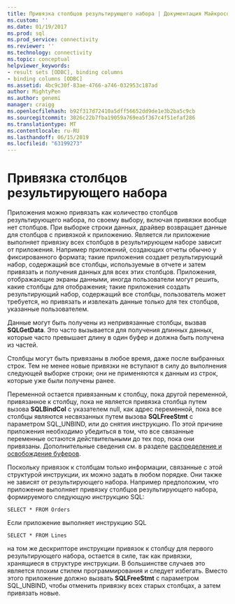 ```yaml
---
title: Привязка столбцов результирующего набора | Документация Майкрософт
ms.custom: ''
ms.date: 01/19/2017
ms.prod: sql
ms.prod_service: connectivity
ms.reviewer: ''
ms.technology: connectivity
ms.topic: conceptual
helpviewer_keywords:
- result sets [ODBC], binding columns
- binding columns [ODBC]
ms.assetid: 4bc9c30f-83ae-4766-a746-032953c187ad
author: MightyPen
ms.author: genemi
manager: craigg
ms.openlocfilehash: b92f317d72410a5dff56652dd9de1e3b2ba5c9cb
ms.sourcegitcommit: 3026c22b7fba19059a769ea5f367c4f51efaf286
ms.translationtype: MT
ms.contentlocale: ru-RU
ms.lasthandoff: 06/15/2019
ms.locfileid: "63199273"
---
```

# <a name="binding-result-set-columns"></a>Привязка столбцов результирующего набора
Приложения можно привязать как количество столбцов результирующего набора, по своему выбору, включая привязки вообще нет столбцов. При выборке строки данных, драйвер возвращает данные для столбцов с привязкой к приложению. Является ли приложение выполняет привязку всех столбцов в результирующем наборе зависит от приложения. Например приложений, создающих отчеты обычно у фиксированного формата; такие приложения создает результирующий набор, содержащий все столбцы, используемые в отчете и затем привязать и получения данных для всех этих столбцов. Приложения, отображающие экраны данными, иногда пользователи могут решить, какие столбцы для отображения; такие приложения создать результирующий набор, содержащий все столбцы, пользователь может требуется, но привязать и извлекать данные только для тех столбцов, указанные пользователем.  
  
 Данные могут быть получены из непривязанные столбцы, вызвав **SQLGetData**. Это часто вызывается для получения длинных данных, которые часто превышает длину в один буфер и должна быть получена из частей.  
  
 Столбцы могут быть привязаны в любое время, даже после выбранных строк. Тем не менее новые привязки не вступают в силу до выполнения следующей выборке строки; они не применяются к данным из строк, которые уже были получены ранее.  
  
 Переменной остается привязанным к столбцу, пока другой переменной, привязанное к столбцу, пока не является привязка столбца путем вызова **SQLBindCol** с указателем null, как адрес переменной, пока все столбцы являются несвязанных путем вызова **SQLFreeStmt** с параметром SQL_UNBIND, или до снятия инструкцию. По этой причине приложения необходимо убедиться в том, что все связанные переменные остаются действительными до тех пор, пока они привязаны. Дополнительные сведения см. в разделе [распределение и освобождение буферов](../../../odbc/reference/develop-app/allocating-and-freeing-buffers.md).  
  
 Поскольку привязок к столбцам только информации, связанные с этой структурой инструкции, их можно задать в любом порядке. Они также не зависят от результирующего набора. Например предположим, что приложение выполняет привязку столбцов результирующего набора, формируемого следующую инструкцию SQL:  
  
```  
SELECT * FROM Orders  
```  
  
 Если приложение выполняет инструкцию SQL  
  
```  
SELECT * FROM Lines  
```  
  
 на том же дескрипторе инструкции привязок к столбцу для первого результирующего набора, остается в силе, так как привязки, хранящиеся в структуре инструкции. В большинстве случаев это является плохим стилем программирования и следует избегать. Вместо этого приложение должно вызвать **SQLFreeStmt** с параметром SQL_UNBIND, чтобы отменить привязку всех старых столбцах, а затем привязать новые.

